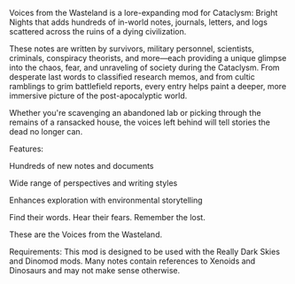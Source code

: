 Voices from the Wasteland is a lore-expanding mod for Cataclysm: Bright Nights that adds hundreds of in-world notes, journals, letters, and logs scattered across the ruins of a dying civilization.

These notes are written by survivors, military personnel, scientists, criminals, conspiracy theorists, and more—each providing a unique glimpse into the chaos, fear, and unraveling of society during the Cataclysm. From desperate last words to classified research memos, and from cultic ramblings to grim battlefield reports, every entry helps paint a deeper, more immersive picture of the post-apocalyptic world.

Whether you're scavenging an abandoned lab or picking through the remains of a ransacked house, the voices left behind will tell stories the dead no longer can.

Features:

Hundreds of new notes and documents

Wide range of perspectives and writing styles

Enhances exploration with environmental storytelling


Find their words. Hear their fears. Remember the lost.

These are the Voices from the Wasteland.

Requirements:
This mod is designed to be used with the Really Dark Skies and Dinomod mods. Many notes contain references to Xenoids and Dinosaurs and may not make sense otherwise.
